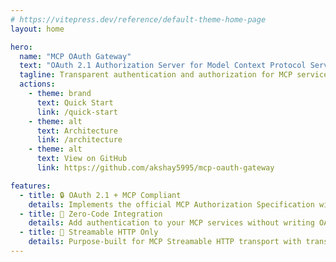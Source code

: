 ```yaml
---
# https://vitepress.dev/reference/default-theme-home-page
layout: home

hero:
  name: "MCP OAuth Gateway"
  text: "OAuth 2.1 Authorization Server for Model Context Protocol Services"
  tagline: Transparent authentication and authorization for MCP services with full OAuth 2.1 compliance
  actions:
    - theme: brand
      text: Quick Start
      link: /quick-start
    - theme: alt
      text: Architecture
      link: /architecture
    - theme: alt
      text: View on GitHub
      link: https://github.com/akshay5995/mcp-oauth-gateway

features:
  - title: 🔒 OAuth 2.1 + MCP Compliant
    details: Implements the official MCP Authorization Specification with full OAuth 2.1 compliance including PKCE and Dynamic Client Registration
  - title: 🚀 Zero-Code Integration
    details: Add authentication to your MCP services without writing OAuth code - just configure and run
  - title: 🎯 Streamable HTTP Only
    details: Purpose-built for MCP Streamable HTTP transport with transparent user context injection
---
```


